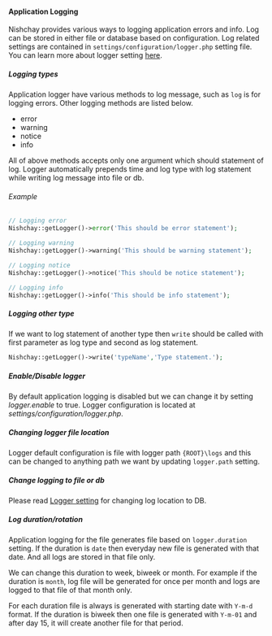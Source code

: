 #### Application Logging

Nishchay provides various ways to logging application errors and info. Log can be stored in either file or database based on configuration. Log related settings are contained in `settings/configuration/logger.php` setting file. You can learn more about logger setting [here](/learningCenter/settings/logger).

##### Logging types

Application logger have various methods to log message, such as `log` is for logging errors. Other logging methods are listed below.

*   error
*   warning
*   notice
*   info

All of above methods accepts only one argument which should statement of log. Logger automatically prepends time and log type with log statement while writing log message into file or db.

###### Example
```php
// Logging error
Nishchay::getLogger()->error('This should be error statement');

// Logging warning
Nishchay::getLogger()->warning('This should be warning statement');

// Logging notice
Nishchay::getLogger()->notice('This should be notice statement');

// Logging info
Nishchay::getLogger()->info('This should be info statement');
```
##### Logging other type

If we want to log statement of another type then `write` should be called with first parameter as log type and second as log statement.
```php
Nishchay::getLogger()->write('typeName','Type statement.');
```
##### Enable/Disable logger

By default application logging is disabled but we can change it by setting _logger.enable_ to true. Logger configuration is located at _settings/configuration/logger.php_.

##### Changing logger file location

Logger default configuration is file with logger path `{ROOT}\logs` and this can be changed to anything path we want by updating `logger.path` setting.

##### Change logging to file or db

Please read [Logger setting](/learningCenter/settings/logger) for changing log location to DB.

##### Log duration/rotation

Application logging for the file generates file based on `logger.duration` setting. If the duration is `date` then everyday new file is generated with that date. And all logs are stored in that file only.

We can change this duration to week, biweek or month. For example if the duration is `month`, log file will be generated for once per month and logs are logged to that file of that month only.

For each duration file is always is generated with starting date with `Y-m-d` format. If the duration is biweek then one file is generated with `Y-m-01` and after day 15, it will create another file for that period.